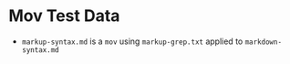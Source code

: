 # Mov Test Data

- `markup-syntax.md` is a `mov` using `markup-grep.txt` applied to `markdown-syntax.md`
